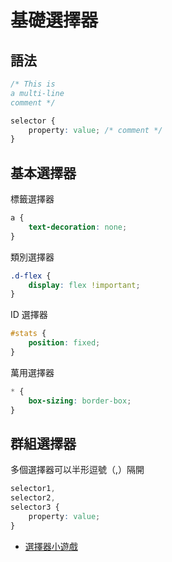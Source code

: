 # 基礎選擇器

## 語法

```css
/* This is
a multi-line
comment */

selector {
    property: value; /* comment */
}
```

## 基本選擇器

標籤選擇器

```css
a {
    text-decoration: none;
}
```

類別選擇器

```css
.d-flex {
    display: flex !important;
}
```

ID 選擇器

```css
#stats {
    position: fixed;
}
```

萬用選擇器

```css
* {
    box-sizing: border-box;
}
```

## 群組選擇器

多個選擇器可以半形逗號（,）隔開

```css
selector1,
selector2,
selector3 {
    property: value;
}
```

- [選擇器小遊戲](https://flukeout.github.io/)